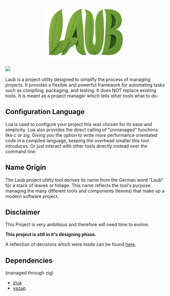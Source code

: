 <br>
<div align="center">
  <img src="./logo_edit.png" alt="Laub Logo" style="height:auto; width:50%;"/>
</div>

![](https://img.shields.io/badge/-Work%20in%20Progress-f00?style=for-the-badge)

Laub is a project utility designed to simplify the process of managing projects.
It provides a flexible and powerful framework for automating tasks such as compiling, packaging, and testing.
It does NOT replace existing tools.
It is meant as a project manager which tells other tools what to do.

## Configuration Language
Lua is used to configure your project this was chosen for its ease and simplicity.
Lua also provides the direct calling of "unmanaged" functions like c or zig.
Giving you the option to write more performance orientated code in a compiled language,
keeping the overhead smaller this tool introduces.
Or just interact with other tools directly instead over the command line.

## Name Origin
The Laub project utility tool derives its name from the German word "Laub" for a stack of leaves or foliage.
This name reflects the tool's purpose: managing the many different tools and components (leaves) that make up a modern software project.

## Disclaimer
This Project is very ambitious and therefore will need time to evolve.

**This project is still in it's designing phase.**

A reflection of decisions which were made can be found [here](mind.md).

## Dependencies
(managed through zig)

- [zlua](https://github.com/natecraddock/ziglua)
- [yazap](https://github.com/prajwalch/yazap)

